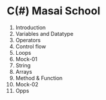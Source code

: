 # C(#) Masai School
1. Introduction
2. Variables and Datatype
3. Operators
4. Control flow
5. Loops
6. Mock-01
7. String
8. Arrays
9. Method & Function
10. Mock-02
11. Opps
      
     
